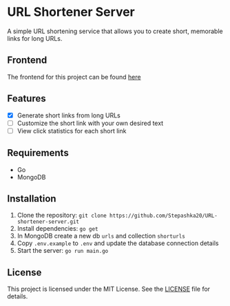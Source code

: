 # URL Shortener Server

A simple URL shortening service that allows you to create short, memorable links for long URLs.


## Frontend
The frontend for this project can be found [here](https://github.com/Stepashka20/URL-shortener)

## Features
- [x] Generate short links from long URLs
- [ ] Customize the short link with your own desired text
- [ ] View click statistics for each short link

## Requirements
- Go
- MongoDB

## Installation
1. Clone the repository: `git clone https://github.com/Stepashka20/URL-shortener-server.git`
2. Install dependencies: `go get`
3. In MongoDB create a new db `urls` and collection `shorturls` 
4. Copy `.env.example` to `.env` and update the database connection details
5. Start the server: `go run main.go`

## License
This project is licensed under the MIT License. See the [LICENSE](LICENSE) file for details.
